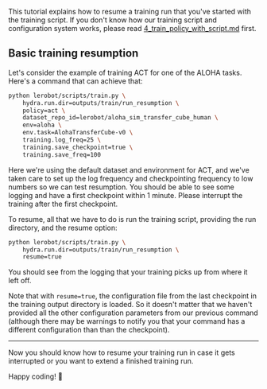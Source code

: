 This tutorial explains how to resume a training run that you've started with the training script. If you don't know how our training script and configuration system works, please read [4_train_policy_with_script.md](./4_train_policy_with_script.md) first.

## Basic training resumption

Let's consider the example of training ACT for one of the ALOHA tasks. Here's a command that can achieve that:

```bash
python lerobot/scripts/train.py \
    hydra.run.dir=outputs/train/run_resumption \
    policy=act \
    dataset_repo_id=lerobot/aloha_sim_transfer_cube_human \
    env=aloha \
    env.task=AlohaTransferCube-v0 \
    training.log_freq=25 \
    training.save_checkpoint=true \
    training.save_freq=100
```

Here we're using the default dataset and environment for ACT, and we've taken care to set up the log frequency and checkpointing frequency to low numbers so we can test resumption. You should be able to see some logging and have a first checkpoint within 1 minute. Please interrupt the training after the first checkpoint.

To resume, all that we have to do is run the training script, providing the run directory, and the resume option:

```bash
python lerobot/scripts/train.py \
    hydra.run.dir=outputs/train/run_resumption \
    resume=true
```

You should see from the logging that your training picks up from where it left off.

Note that with `resume=true`, the configuration file from the last checkpoint in the training output directory is loaded. So it doesn't matter that we haven't provided all the other configuration parameters from our previous command (although there may be warnings to notify you that your command has a different configuration than than the checkpoint).

---

Now you should know how to resume your training run in case it gets interrupted or you want to extend a finished training run.

Happy coding! 🤗
